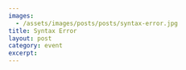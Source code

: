 ```yaml
---
images:
  - /assets/images/posts/posts/syntax-error.jpg
title: Syntax Error
layout: post
category: event
excerpt: 
---
```

